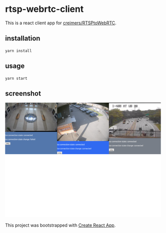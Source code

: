 # rtsp-webrtc-client

This is a react client app for [creimers/RTSPtoWebRTC](https://github.com/creimers/RTSPtoWebRTC).

## installation

`yarn install`

## usage

`yarn start`

## screenshot

![screenshot.png](screenshot.png)

This project was bootstrapped with [Create React App](https://github.com/facebook/create-react-app).
